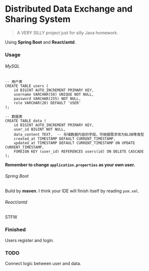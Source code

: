 # Distributed Data Exchange and Sharing System

> A VERY SILLY project just for silly Java homework.

Using **Spring Boot** and **React/antd**.

### Usage
###### MySQL
```
-- 用户表
CREATE TABLE users (
    id BIGINT AUTO_INCREMENT PRIMARY KEY,
    username VARCHAR(50) UNIQUE NOT NULL,
    password VARCHAR(255) NOT NULL,
    role VARCHAR(20) DEFAULT 'USER'
);

-- 数据表
CREATE TABLE data (
    id BIGINT AUTO_INCREMENT PRIMARY KEY,
    user_id BIGINT NOT NULL,
    data_content TEXT,  -- 存储数据内容的字段，可根据需求改为BLOB等类型
    created_at TIMESTAMP DEFAULT CURRENT_TIMESTAMP,
    updated_at TIMESTAMP DEFAULT CURRENT_TIMESTAMP ON UPDATE CURRENT_TIMESTAMP,
    FOREIGN KEY (user_id) REFERENCES users(id) ON DELETE CASCADE
);

```
**Remember to change `application.properties` as your own user.**

###### Spring Boot
Build by **maven**.
I think your IDE will finish itself by reading `pom.xml`.

###### React/antd
STFW

### Finished
Users register and login.

### TODO
Connect logic between user and data.
